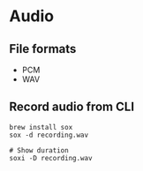 # Audio

## File formats

* PCM
* WAV

## Record audio from CLI

```
brew install sox
sox -d recording.wav

# Show duration
soxi -D recording.wav
```
